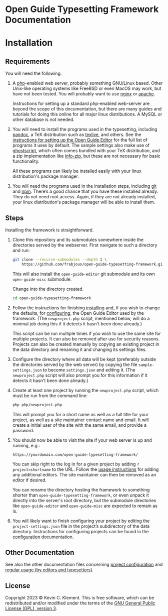 
# Open Guide Typesetting Framework Documentation

# Installation

## Requirements

You will need the following.

1. A [php](https://www.php.net/)-enabled web server, probably something GNU/Linux based.
   Other Unix-like operating systems like FreeBSD or even MacOS may work, but have not been tested.
   You will probably want to use [nginx](https://www.nginx.com/) or [apache](https://httpd.apache.org/).

    Instructions for setting up a standard php-enabled web-server are beyond the scope of this documentation, but there are many guides and tutorials for doing this online for all major linux distributions.
    A MySQL or other database is not needed.

3. You will need to install the programs used in the typesetting, including [pandoc](https://pandoc.org), a TeX distribution such as [texlive](https://tug.org/texlive/), and others. See the [instructions for setting up the Open Guide Editor](https://github.com/frabjous/open-guide-editor/blob/main/doc/installation.md) for the full list of programs it uses by default.
    The sample settings also make use of [ghostscript](https://www.ghostscript.com/), which often comes bundled with your TeX distribution, and a zip implementation like [info-zip](https://infozip.sourceforge.net/Zip.html), but these are not necessary for basic functionality.

   All these programs can likely be installed easily with your linux distribution's package manager.

5. You will need the programs used in the installation steps, including [git](https://git-scm.com/) and [npm](https://www.npmjs.com/).
    There’s a good chance that you have these installed already.
    They do not need root access.
    Again, if they are not already installed, your linux distribution's package manager will be able to install them.

## Steps

Installing the framework is straightforward.

1. Clone this repository and its submodules somewhere inside the directories served by the webserver. First navigate to such a directory and run:

    ```sh
    git clone --recurse-submodules --depth 1 \
        https://github.com/frabjous/open-guide-typesetting-framework.git
    ```

    This will also install the `open-guide-editor` git submodule and its own `open-guide-misc` submodule.

    Change into the directory created.

    ```sh
    cd open-guide-typesetting-framework
    ```

2. Follow the instructions for finishing [installing](https://github.com/frabjous/open-guide-editor/blob/main/doc/installation.md) and, if you wish to change the defaults, for [configuring](https://github.com/frabjous/open-guide-editor/blob/main/doc/settings.md), the Open Guide Editor used by the framework. (The `newproject.php` script, mentioned below, will do a minimal job doing this if it detects it hasn't been done already.)

    This script can be run multiple times if you wish to use the same site for multiple projects.
       It can also be removed after use for security reasons.
       Projects can also be created manually by copying an existing project in the data directory and renaming it and changing its settings files.

3. Configure the directory where all data will be kept (preferably outside the directories served by the web server) by copying the file `sample-settings.json` to become `settings.json` and editing it.
    (The `newproject.php` script will also prompt you for this information if it detects it hasn't been done already.)

4. Create at least one project by running the `newproject.php` script, which must be run from the command line:

    ```sh
    php php/newproject.php
    ```

    This will prompt you for a short name as well as a full title for your project, as well as a site maintainer contact name and email. It will create a initial user of the site with the same email, and provide a password.

5. You should now be able to visit the site if your web server is up and running, e.g.:

    ```
    https://yourdomain.com/open-guide-typesetting-framework/
    ```

    You can skip right to the log in for a given project by adding `?project=shortname` to the URL. Follow the [usage instructions](https://github.com/frabjous/open-guide-typesetting-framework/blob/main/doc/usage.md) for adding any additional editors. The site maintainer can then be removed as an editor if desired.

   You can rename the directory hosting the framework to something shorter than `open-guide-typesetting-framework`, or even unpack it directly into the server's root directory, but the submodule directories like `open-guide-editor` and `open-guide-misc` are expected to remain as is.

6. You will likely want to finish configuring your project by editing the `project-settings.json` file in the project’s subdirectory of the data directory.
    Instructions for configuring projects can be found in the [configuration](https://github.com/frabjous/open-guide-typesetting-framework/blob/main/doc/configuration.md) documentation.

## Other Documentation

See also the other documentation files concerning [project configuration](https://github.com/frabjous/open-guide-typesetting-framework/blob/main/doc/configuration.md) and [regular usage (by editors and typesetters)](https://github.com/frabjous/open-guide-typesetting-framework/blob/main/doc/usage.md).

## License

Copyright 2023 © Kevin C. Klement.
This is free software, which can be redistributed and/or modified under the terms of the [GNU General Public License (GPL), version 3](https://www.gnu.org/licenses/gpl.html).
